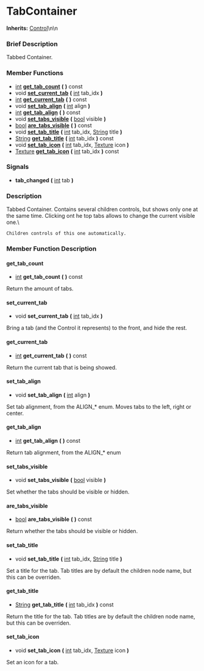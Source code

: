 #  TabContainer  
**Inherits:** [Control](class_control)\\n\\n
###  Brief Description  
Tabbed Container.

###  Member Functions 
  * [int](class_int)  **[get_tab_count](#get_tab_count)**  **(** **)** const
  * void  **[set_current_tab](#set_current_tab)**  **(** [int](class_int) tab_idx  **)**
  * [int](class_int)  **[get_current_tab](#get_current_tab)**  **(** **)** const
  * void  **[set_tab_align](#set_tab_align)**  **(** [int](class_int) align  **)**
  * [int](class_int)  **[get_tab_align](#get_tab_align)**  **(** **)** const
  * void  **[set_tabs_visible](#set_tabs_visible)**  **(** [bool](class_bool) visible  **)**
  * [bool](class_bool)  **[are_tabs_visible](#are_tabs_visible)**  **(** **)** const
  * void  **[set_tab_title](#set_tab_title)**  **(** [int](class_int) tab_idx, [String](class_string) title  **)**
  * [String](class_string)  **[get_tab_title](#get_tab_title)**  **(** [int](class_int) tab_idx  **)** const
  * void  **[set_tab_icon](#set_tab_icon)**  **(** [int](class_int) tab_idx, [Texture](class_texture) icon  **)**
  * [Texture](class_texture)  **[get_tab_icon](#get_tab_icon)**  **(** [int](class_int) tab_idx  **)** const

###  Signals  
  *  **tab_changed**  **(** [int](class_int) tab  **)**

###  Description  
Tabbed Container. Contains several children controls, but shows only one at the same time. Clicking ont he top tabs allows to change the current visible one.\\

	Children controls of this one automatically.

###  Member Function Description  

#### <a name="get_tab_count">get_tab_count</a>
  * [int](class_int)  **get_tab_count**  **(** **)** const

Return the amount of tabs.

#### <a name="set_current_tab">set_current_tab</a>
  * void  **set_current_tab**  **(** [int](class_int) tab_idx  **)**

Bring a tab (and the Control it represents) to the front, and hide the rest.

#### <a name="get_current_tab">get_current_tab</a>
  * [int](class_int)  **get_current_tab**  **(** **)** const

Return the current tab that is being showed.

#### <a name="set_tab_align">set_tab_align</a>
  * void  **set_tab_align**  **(** [int](class_int) align  **)**

Set tab alignment, from the ALIGN_* enum. Moves tabs to the left, right or center.

#### <a name="get_tab_align">get_tab_align</a>
  * [int](class_int)  **get_tab_align**  **(** **)** const

Return tab alignment, from the ALIGN_* enum

#### <a name="set_tabs_visible">set_tabs_visible</a>
  * void  **set_tabs_visible**  **(** [bool](class_bool) visible  **)**

Set whether the tabs should be visible or hidden.

#### <a name="are_tabs_visible">are_tabs_visible</a>
  * [bool](class_bool)  **are_tabs_visible**  **(** **)** const

Return whether the tabs should be visible or hidden.

#### <a name="set_tab_title">set_tab_title</a>
  * void  **set_tab_title**  **(** [int](class_int) tab_idx, [String](class_string) title  **)**

Set a title for the tab. Tab titles are by default the children node name, but this can be overriden.

#### <a name="get_tab_title">get_tab_title</a>
  * [String](class_string)  **get_tab_title**  **(** [int](class_int) tab_idx  **)** const

Return the title for the tab. Tab titles are by default the children node name, but this can be overriden.

#### <a name="set_tab_icon">set_tab_icon</a>
  * void  **set_tab_icon**  **(** [int](class_int) tab_idx, [Texture](class_texture) icon  **)**

Set an icon for a tab.
